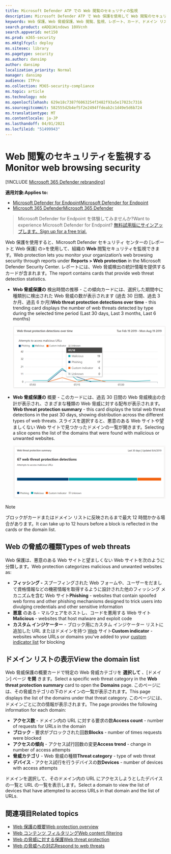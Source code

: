 ```yaml
---
title: Microsoft Defender ATP での Web 閲覧のセキュリティの監視
description: Microsoft Defender ATP で Web 保護を使用して Web 閲覧のセキュリティを監視する
keywords: Web 保護、Web 脅威保護、Web 閲覧、監視、レポート、カード、ドメイン リスト、セキュリティ、フィッシング、マルウェア、悪用、Web サイト、ネットワーク保護、エッジ、Internet Explorer、Chrome、Firefox、Web ブラウザー
search.product: eADQiWindows 10XVcnh
search.appverid: met150
ms.prod: m365-security
ms.mktglfcycl: deploy
ms.sitesec: library
ms.pagetype: security
ms.author: dansimp
author: dansimp
localization_priority: Normal
manager: dansimp
audience: ITPro
ms.collection: M365-security-compliance
ms.topic: article
ms.technology: mde
ms.openlocfilehash: 629e18c7387f6063254f3482f93a5e17023c7316
ms.sourcegitcommit: 582555d2b4ef5f2e2494ffdeab2c1d49e5d6b724
ms.translationtype: MT
ms.contentlocale: ja-JP
ms.lasthandoff: 04/01/2021
ms.locfileid: "51499943"
---
```

# <a name="monitor-web-browsing-security"></a><span data-ttu-id="ae062-104">Web 閲覧のセキュリティを監視する</span><span class="sxs-lookup"><span data-stu-id="ae062-104">Monitor web browsing security</span></span>

[!INCLUDE [Microsoft 365 Defender rebranding](../../includes/microsoft-defender.md)]

<span data-ttu-id="ae062-105">**適用対象:**</span><span class="sxs-lookup"><span data-stu-id="ae062-105">**Applies to:**</span></span>
- [<span data-ttu-id="ae062-106">Microsoft Defender for Endpoint</span><span class="sxs-lookup"><span data-stu-id="ae062-106">Microsoft Defender for Endpoint</span></span>](https://go.microsoft.com/fwlink/p/?linkid=2154037)
- [<span data-ttu-id="ae062-107">Microsoft 365 Defender</span><span class="sxs-lookup"><span data-stu-id="ae062-107">Microsoft 365 Defender</span></span>](https://go.microsoft.com/fwlink/?linkid=2118804)

><span data-ttu-id="ae062-108">Microsoft Defender for Endpoint を体験してみませんか?</span><span class="sxs-lookup"><span data-stu-id="ae062-108">Want to experience Microsoft Defender for Endpoint?</span></span> [<span data-ttu-id="ae062-109">無料試用版にサインアップします。</span><span class="sxs-lookup"><span data-stu-id="ae062-109">Sign up for a free trial.</span></span>](https://www.microsoft.com/microsoft-365/windows/microsoft-defender-atp?ocid=docs-wdatp-main-abovefoldlink&rtc=1)

<span data-ttu-id="ae062-110">Web 保護を使用すると、Microsoft Defender セキュリティ センターの [レポートと Web 保護] の>を使用して、組織の **Web** 閲覧セキュリティを監視できます。</span><span class="sxs-lookup"><span data-stu-id="ae062-110">Web protection lets you monitor your organization’s web browsing security through reports under **Reports > Web protection** in the Microsoft Defender Security Center.</span></span> <span data-ttu-id="ae062-111">レポートには、Web 脅威検出の統計情報を提供するカードが含まれます。</span><span class="sxs-lookup"><span data-stu-id="ae062-111">The report contains cards that provide web threat detection statistics.</span></span>

- <span data-ttu-id="ae062-112">**Web 脅威保護の** 検出時間の推移 - この傾向カードには、選択した期間中に種類別に検出された Web 脅威の数が表示されます (過去 30 日間、過去 3 か月、過去 6 か月)</span><span class="sxs-lookup"><span data-stu-id="ae062-112">**Web threat protection detections over time** - this trending card displays the number of web threats detected by type during the selected time period (Last 30 days, Last 3 months, Last 6 months)</span></span>
 
    ![Web 脅威の保護検出を時間の間に示すカードの画像](images/wtp-blocks-over-time.png)

- <span data-ttu-id="ae062-114">**Web 脅威保護の** 概要 - このカードには、過去 30 日間の Web 脅威検出の合計が表示され、さまざまな種類の Web 脅威に対する配布が表示されます。</span><span class="sxs-lookup"><span data-stu-id="ae062-114">**Web threat protection summary** - this card displays the total web threat detections in the past 30 days, showing distribution across the different types of web threats.</span></span> <span data-ttu-id="ae062-115">スライスを選択すると、悪意のある Web サイトや望ましくない Web サイトで見つかったドメインの一覧が開きます。</span><span class="sxs-lookup"><span data-stu-id="ae062-115">Selecting a slice opens the list of the domains that were found with malicious or unwanted websites.</span></span>

    ![Web 脅威保護の概要を示すカードの画像](images/wtp-summary.png)

>[!Note]
><span data-ttu-id="ae062-117">ブロックがカードまたはドメイン リストに反映されるまで最大 12 時間かかる場合があります。</span><span class="sxs-lookup"><span data-stu-id="ae062-117">It can take up to 12 hours before a block is reflected in the cards or the domain list.</span></span>

## <a name="types-of-web-threats"></a><span data-ttu-id="ae062-118">Web の脅威の種類</span><span class="sxs-lookup"><span data-stu-id="ae062-118">Types of web threats</span></span>

<span data-ttu-id="ae062-119">Web 保護は、悪意のある Web サイトと望ましくない Web サイトを次のように分類します。</span><span class="sxs-lookup"><span data-stu-id="ae062-119">Web protection categorizes malicious and unwanted websites as:</span></span>

- <span data-ttu-id="ae062-120">**フィッシング -** スプーフィングされた Web フォームや、ユーザーをだまして資格情報などの機密情報を取得するように設計された他のフィッシング メカニズムを含む Web サイト</span><span class="sxs-lookup"><span data-stu-id="ae062-120">**Phishing** - websites that contain spoofed web forms and other phishing mechanisms designed to trick users into divulging credentials and other sensitive information</span></span>
- <span data-ttu-id="ae062-121">**悪意** のある - マルウェアをホストし、コードを悪用する Web サイト</span><span class="sxs-lookup"><span data-stu-id="ae062-121">**Malicious** - websites that host malware and exploit code</span></span>
- <span data-ttu-id="ae062-122">**カスタム インジケーター** - ブロック用にカスタム インジケーター リストに追加した URL またはドメインを持つ [Web](manage-indicators.md) サイト</span><span class="sxs-lookup"><span data-stu-id="ae062-122">**Custom indicator** - websites whose URLs or domains you've added to your [custom indicator list](manage-indicators.md) for blocking</span></span>

## <a name="view-the-domain-list"></a><span data-ttu-id="ae062-123">ドメイン リストの表示</span><span class="sxs-lookup"><span data-stu-id="ae062-123">View the domain list</span></span>

<span data-ttu-id="ae062-124">Web 脅威保護の概要カードで特定の Web 脅威カテゴリを **選択して** 、[ドメイン] ページ **を開** きます。</span><span class="sxs-lookup"><span data-stu-id="ae062-124">Select a specific web threat category in the **Web threat protection summary** card to open the **Domains** page.</span></span> <span data-ttu-id="ae062-125">このページには、その脅威カテゴリの下のドメインの一覧が表示されます。</span><span class="sxs-lookup"><span data-stu-id="ae062-125">This page displays the list of the domains under that threat category.</span></span> <span data-ttu-id="ae062-126">このページには、ドメインごとに次の情報が表示されます。</span><span class="sxs-lookup"><span data-stu-id="ae062-126">The page provides the following information for each domain:</span></span>

- <span data-ttu-id="ae062-127">**アクセス数** - ドメイン内の URL に対する要求の数</span><span class="sxs-lookup"><span data-stu-id="ae062-127">**Access count** - number of requests for URLs in the domain</span></span>
- <span data-ttu-id="ae062-128">**ブロック** - 要求がブロックされた回数</span><span class="sxs-lookup"><span data-stu-id="ae062-128">**Blocks** - number of times requests were blocked</span></span>
- <span data-ttu-id="ae062-129">**アクセスの傾向** - アクセス試行回数の変更</span><span class="sxs-lookup"><span data-stu-id="ae062-129">**Access trend** - change in number of access attempts</span></span>
- <span data-ttu-id="ae062-130">**脅威カテゴリ** - Web 脅威の種類</span><span class="sxs-lookup"><span data-stu-id="ae062-130">**Threat category** - type of web threat</span></span>
- <span data-ttu-id="ae062-131">**デバイス** - アクセス試行を行うデバイスの数</span><span class="sxs-lookup"><span data-stu-id="ae062-131">**Devices** - number of devices with access attempts</span></span>

<span data-ttu-id="ae062-132">ドメインを選択して、そのドメイン内の URL にアクセスしようとしたデバイスの一覧と URL の一覧を表示します。</span><span class="sxs-lookup"><span data-stu-id="ae062-132">Select a domain to view the list of devices that have attempted to access URLs in that domain and the list of URLs.</span></span>

## <a name="related-topics"></a><span data-ttu-id="ae062-133">関連項目</span><span class="sxs-lookup"><span data-stu-id="ae062-133">Related topics</span></span>

- [<span data-ttu-id="ae062-134">Web 保護の概要</span><span class="sxs-lookup"><span data-stu-id="ae062-134">Web protection overview</span></span>](web-protection-overview.md)
- [<span data-ttu-id="ae062-135">Web コンテンツ フィルタリング</span><span class="sxs-lookup"><span data-stu-id="ae062-135">Web content filtering</span></span>](web-content-filtering.md)
- [<span data-ttu-id="ae062-136">Web の脅威に対する保護</span><span class="sxs-lookup"><span data-stu-id="ae062-136">Web threat protection</span></span>](web-threat-protection.md)
- [<span data-ttu-id="ae062-137">Web の脅威への対応</span><span class="sxs-lookup"><span data-stu-id="ae062-137">Respond to web threats</span></span>](web-protection-response.md)
